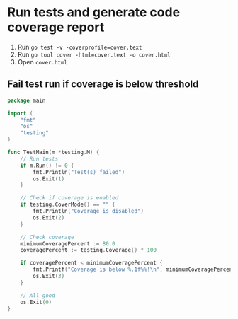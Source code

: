 # Run tests and generate code coverage report

1. Run `go test -v -coverprofile=cover.text`
2. Run `go tool cover -html=cover.text -o cover.html`
3. Open `cover.html`

## Fail test run if coverage is below threshold

```go
package main

import (
	"fmt"
	"os"
	"testing"
)

func TestMain(m *testing.M) {
	// Run tests
	if m.Run() != 0 {
		fmt.Println("Test(s) failed")
		os.Exit(1)
	}

	// Check if coverage is enabled
	if testing.CoverMode() == "" {
		fmt.Println("Coverage is disabled")
		os.Exit(2)
	}

	// Check coverage
	minimumCoveragePercent := 80.0
	coveragePercent := testing.Coverage() * 100

	if coveragePercent < minimumCoveragePercent {
		fmt.Printf("Coverage is below %.1f%%!\n", minimumCoveragePercent)
		os.Exit(3)
	}

	// All good
	os.Exit(0)
}

```